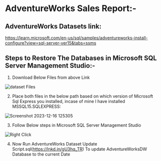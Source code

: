 # AdventureWorks Sales Report:-
## AdventureWorks Datasets link: 
https://learn.microsoft.com/en-us/sql/samples/adventureworks-install-configure?view=sql-server-ver15&tabs=ssms

## Steps to Restore The Databases in Microsoft SQL Server Management Studio:-
1. Download Below Files from above Link

![dataset Files](https://github.com/Dodamanisagar/PowerBI-Project-3-AdventureWorks-Sales-Report/assets/99800998/9ae591a2-b678-4451-9b68-a984617b4c7d)

2. Place both files in the below path based on which version of Microsoft Sql Express you installed, incase of mine I have installed MSSQL15.SQLEXPRESS:
   
![Screenshot 2023-12-16 125305](https://github.com/Dodamanisagar/PowerBI-Project-3-AdventureWorks-Sales-Report/assets/99800998/f9f612ba-4d3f-467b-b880-9fa698e4d3a4)

3. Follow Below steps in Microsoft SQL Server Management Studio
   
![Right Click](https://github.com/Dodamanisagar/PowerBI-Project-3-AdventureWorks-Sales-Report/assets/99800998/a95a5fb9-f06a-47f9-b461-efccfb699e54)

4. Now Run AdventureWorks Dataset Update Script.sql(https://lnkd.in/gU3hq_TR) To update AdventureWorksDW Database to the current Date
